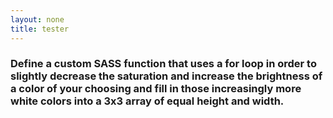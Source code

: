```yaml
---
layout: none
title: tester
---
```


<html lang="en">
<head>
  <meta charset="UTF-8">
  <meta name="viewport" content="width=device-width, initial-scale=1.0">
  <link rel="stylesheet/scss" type="text/css" href="/index.css">
</head>
<body>
  <h3 class="test">Define a custom SASS function that uses a for loop in order to slightly decrease the saturation and increase the brightness of a color of your choosing and fill in those increasingly more white colors into a 3x3 array of equal height and width.</h3>
</body>
</html>
